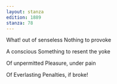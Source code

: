 ```yaml
---
layout: stanza
edition: 1889
stanza: 78
---
```


What! out of senseless Nothing to provoke

A conscious Something to resent the yoke

Of unpermitted Pleasure, under pain

Of Everlasting Penalties, if broke!
